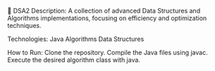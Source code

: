 📁 DSA2
Description:
A collection of advanced Data Structures and Algorithms implementations, focusing on efficiency and optimization techniques.

Technologies:
Java
Algorithms
Data Structures

How to Run:
Clone the repository.
Compile the Java files using javac.
Execute the desired algorithm class with java.

